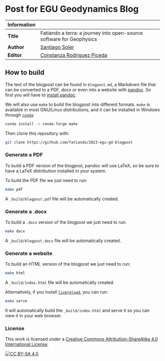 # Post for EGU Geodynamics Blog

| **Information** | |
|---|---|
| **Title** | Fatiando a terra: a journey into open-source software for Geophysics |
| **Author** | [Santiago Soler][santisoler] |
| **Editor** | [Constanza Rodriguez Piceda][constanza] |

## How to build

The text of the blogpost can be found in `blogpost.md`, a Markdown file that
can be converted to a PDF, docx or even into a website with [pandoc][pandoc].
So first you will have to [install pandoc][pandoc-install].

We will also use `make` to build the blogpost into different formats. `make` is
available in most GNU/Linux distributions, and it can be installed in Windows
through [`conda`][conda]:

```bash
conda install -c conda-forge make
```

Then clone this repository with:

```bash
git clone https://github.com/fatiando/2023-egu-gd-blogpost
```

### Generate a PDF

To build a PDF version of the blogpost, pandoc will use LaTeX, so be sure to
have a LaTeX distribution installed in your system.

To build the PDF file we just need to run:

```bash
make pdf
```

A `_build/blogpost.pdf` file will be automatically created.

### Generate a .docx

To build a `.docx` version of the blogpost we just need to run:

```bash
make docx
```

A `_build/blogpost.docx` file will be automatically created.

### Generate a website

To build an HTML version of the blogpost we just need to run:

```bash
make html
```

A `_build/index.html` file will be automatically created.

Alternatively, if you install [`livereload`][livereload], you can run:

```bash
make serve
```

It will automatically build the `_build/index.html` and serve it so you can
view it in your web browser.

### License

This work is licensed under a
[Creative Commons Attribution-ShareAlike 4.0 International License][cc-by-sa].

[![CC BY-SA 4.0][cc-by-sa-image]][cc-by-sa]

[cc-by-sa]: http://creativecommons.org/licenses/by-sa/4.0/
[cc-by-sa-image]: https://licensebuttons.net/l/by-sa/4.0/88x31.png


[santisoler]: https://www.santisoler.com
[constanza]: https://www.plymouth.ac.uk/staff/constanza-rodriguez-piceda
[pandoc]: https://pandoc.org
[pandoc-install]: https://pandoc.org/installing.html
[conda]: https://github.com/conda-forge/miniforge
[livereload]: https://livereload.readthedocs.io

